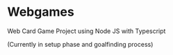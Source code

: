 # Webgames
Web Card Game Project using Node JS with Typescript

(Currently in setup phase and goalfinding process)
